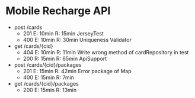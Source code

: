 # Mobile Recharge API

- post /cards
    - 201   E: 10min R: 15min JerseyTest
    - 400   E: 10min R: 30min Uniqueness Validator
- get  /cards/{cid}
    - 404   E: 10min R: 11min Write wrong method of cardRepository in test 
    - 200   R: 15min R: 65min ApiSupport 
- post /cards/{cid}/packages
    - 201   E: 15min R: 42min Error package of Map
    - 400   E: 15min R: 7min
- get  /cards/{cid}/packages
    - 200   E: 15min R: 13min
